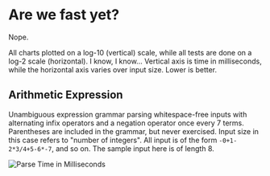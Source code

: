 # Are we fast yet?

Nope.

All charts plotted on a log-10 (vertical) scale, while all tests are done on a log-2 scale (horizontal).  I know, I know…  Vertical axis is time in milliseconds, while the horizontal axis varies over input size.  Lower is better.

## Arithmetic Expression

Unambiguous expression grammar parsing whitespace-free inputs with alternating infix operators and a negation operator once every 7 terms.  Parentheses are included in the grammar, but never exercised.   Input size in this case refers to "number of integers".  All input is of the form `-0+1-2*3/4+5-6*-7`, and so on.  The sample input here is of length 8.

![Parse Time in Milliseconds](https://docs.google.com/spreadsheets/d/1j6TD4znxYKXi9em6XoEEhKybyJx9lzm1xIA2_uvKu2A/pubchart?oid=1206621575&format=image)
